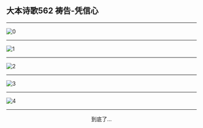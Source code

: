 
## 大本诗歌562 祷告-凭信心
        
<div id="aplayer0"></div>

---

<img alt="0" data-original="https://cdn.jsdelivr.net/gh/k34869/shi/data/d0562/0">

---

<img alt="1" data-original="https://cdn.jsdelivr.net/gh/k34869/shi/data/d0562/1">

---

<img alt="2" data-original="https://cdn.jsdelivr.net/gh/k34869/shi/data/d0562/2">

---

<img alt="3" data-original="https://cdn.jsdelivr.net/gh/k34869/shi/data/d0562/3">

---

<img alt="4" data-original="https://cdn.jsdelivr.net/gh/k34869/shi/data/d0562/4">

---

<p style="text-align: center">到底了...</p>

<script src="/js/dist-view.js"></script>

<script>
MAIN.id = 'd0562';
        
const ap0 = new APlayer({
    container: document.getElementById('aplayer0'),
    volume: 1,
    loop: 'none',
    preload: 'none',
    audio: [{
        name: '大本诗歌562.mp3',
        artist: '大本诗歌',
        url: 'https://res.wx.qq.com/voice/getvoice?mediaid=MzI0NTk3MDM5M18yMjQ3NDk0NTcy',
        cover: '/favicon'
    }]
});
</script>

